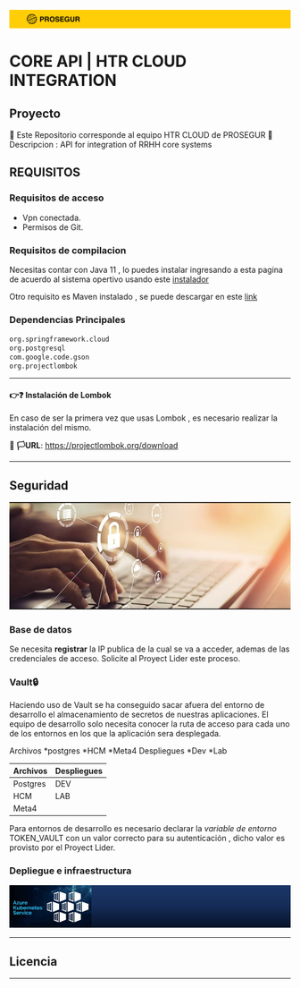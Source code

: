 ![HTR CLOUD INTEGRATION](documentation/images/prosegurlimpio.png)

# CORE API | HTR CLOUD INTEGRATION

## Proyecto
👋 Este Repositorio corresponde al equipo HTR CLOUD de PROSEGUR 👋
Descripcion : API for integration of RRHH core systems

## REQUISITOS 

### Requisitos de acceso

* Vpn conectada.
* Permisos de Git.


### Requisitos de compilacion 

Necesitas contar con Java 11 , lo puedes instalar ingresando a esta pagina de acuerdo al sistema opertivo usando este [instalador](https://www.oracle.com/java/technologies/downloads/#java11)

Otro requisito es Maven instalado ,  se puede descargar en este [link](https://maven.apache.org/download.cgi)

### Dependencias Principales
	org.springframework.cloud
	org.postgresql
	com.google.code.gson
	org.projectlombok
	
---

#### 👉❓ **Instalación de Lombok**

En caso de ser la primera vez que usas Lombok , es necesario realizar la instalación del mismo.

🔗 **🏳URL**: https://projectlombok.org/download

---




## Seguridad
![Seguridad](documentation/images/seguridad.jpg)


### Base de datos
Se necesita **registrar** la IP publica de la cual se va a acceder, ademas de las credenciales de acceso. Solicite al Proyect Lider este proceso.

### Vault🔒
Haciendo uso de Vault se ha conseguido sacar afuera del entorno de desarrollo el almacenamiento de secretos de nuestras aplicaciones.
El equipo de desarrollo solo necesita conocer la ruta de acceso para cada uno de los entornos en los que la aplicación sera desplegada.

Archivos 
*postgres
*HCM
*Meta4
Despliegues 
*Dev 
*Lab

| Archivos | Despliegues|
| ----- | -------------------------------------------- |
| Postgres| DEV|
| HCM     | LAB|
| Meta4    | |

Para entornos de desarrollo es necesario declarar la *variable de entorno* TOKEN_VAULT con un valor correcto para su autenticación , dicho valor es provisto por el Proyect Lider. 

### Depliegue e infraestructura
![despliegue](documentation/images/azuerkuber.jpg)

---
## Licencia
---